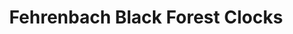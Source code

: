---
title: "Fehrenbach Black Forest Clocks"
url: /lahaska/fehrenbach-black-forest-clocks/
shop: shop
---
